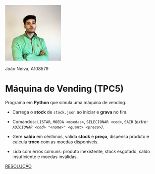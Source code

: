 













![Foto de João Carlos Teixeira Neiva](../photo.jpeg)


João Neiva, A108579


# Máquina de Vending (TPC5)

Programa em **Python** que simula uma máquina de vending.

- Carrega o **stock** de `stock.json` ao iniciar e **grava** no fim.

- Comandos: `LISTAR`, `MOEDA <moedas>`, `SELECIONAR <cod>`, `SAIR` *(extra: `ADICIONAR <cod> "<nome>" <quant> <preco>`)*.

- Gere **saldo** em cêntimos, valida **stock** e **preço**, dispensa produto e calcula **troco** com as moedas disponíveis.

- Lida com erros comuns: produto inexistente, stock esgotado, saldo insuficiente e moedas inválidas.

[RESOLUÇÃO](vending.py)

